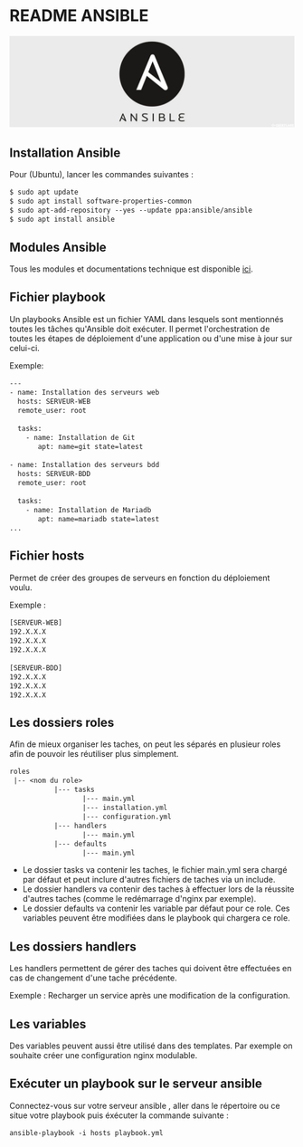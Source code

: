 # README ANSIBLE

![ansible](ansible.jpg)
## Installation Ansible

Pour (Ubuntu), lancer les commandes suivantes :
```
$ sudo apt update
$ sudo apt install software-properties-common
$ sudo apt-add-repository --yes --update ppa:ansible/ansible
$ sudo apt install ansible
```

## Modules Ansible

Tous les modules et documentations technique est disponible [ici](https://docs.ansible.com/ansible/2.8/modules/modules_by_category.html).

## Fichier playbook

Un playbooks Ansible est un fichier YAML dans lesquels sont mentionnés toutes les tâches qu'Ansible doit exécuter.
Il permet l'orchestration de toutes les étapes de déploiement d'une application ou d'une mise à jour sur celui-ci.

Exemple:
```
---
- name: Installation des serveurs web
  hosts: SERVEUR-WEB
  remote_user: root

  tasks: 
    - name: Installation de Git
       apt: name=git state=latest

- name: Installation des serveurs bdd
  hosts: SERVEUR-BDD
  remote_user: root

  tasks: 
    - name: Installation de Mariadb
       apt: name=mariadb state=latest
...
```

## Fichier hosts

Permet de créer des groupes de serveurs en fonction du déploiement voulu.

Exemple :
```
[SERVEUR-WEB]
192.X.X.X
192.X.X.X
192.X.X.X

[SERVEUR-BDD]
192.X.X.X
192.X.X.X
192.X.X.X
```
## Les dossiers roles

Afin de mieux organiser les taches, on peut les séparés en plusieur roles afin de pouvoir les réutiliser plus simplement.

```
roles
 |-- <nom du role>
           |--- tasks
                  |--- main.yml
                  |--- installation.yml 
                  |--- configuration.yml 
           |--- handlers
                  |--- main.yml
           |--- defaults
                  |--- main.yml
```
* Le dossier tasks va contenir les taches, le fichier main.yml sera chargé par défaut et peut inclure d'autres fichiers de taches via un include.
* Le dossier handlers va contenir des taches à effectuer lors de la réussite d'autres taches (comme le redémarrage d'nginx par exemple).
* Le dossier defaults va contenir les variable par défaut pour ce role. Ces variables peuvent être modifiées dans le playbook qui chargera ce role.

## Les dossiers handlers

Les handlers permettent de gérer des taches qui doivent être effectuées en cas de changement d'une tache précédente.

Exemple : Recharger un service après une modification de la configuration.

## Les variables

Des variables peuvent aussi être utilisé dans des templates. Par exemple on souhaite créer une configuration nginx modulable.

## Exécuter un playbook sur le serveur ansible

Connectez-vous sur votre serveur ansible , aller dans le répertoire ou ce situe votre playbook puis éxécuter la commande suivante :

```
ansible-playbook -i hosts playbook.yml
```